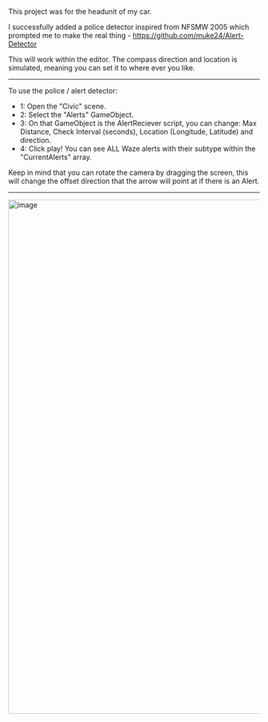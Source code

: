 This project was for the headunit of my car.

I successfully added a police detector inspired from NFSMW 2005 which prompted me to make the real thing - https://github.com/muke24/Alert-Detector

This will work within the editor. The compass direction and location is simulated, meaning you can set it to where ever you like.

------------------------------

To use the police / alert detector:
- 1: Open the "Civic" scene.
- 2: Select the "Alerts" GameObject.
- 3: On that GameObject is the AlertReciever script, you can change: Max Distance, Check Interval (seconds), Location (Longitude, Latitude) and direction.
- 4: Click play! You can see ALL Waze alerts with their subtype within the "CurrentAlerts" array.

Keep in mind that you can rotate the camera by dragging the screen, this will change the offset direction that the arrow will point at if there is an Alert.

------------------------------

<img width="1917" height="1031" alt="image" src="https://github.com/user-attachments/assets/0f4e6d6a-4c01-4366-badf-b51e2456e561" />
